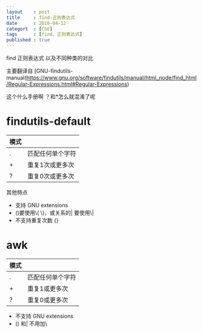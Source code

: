 ```yaml
---
layout    : post
title     : find-正则表达式
date      : 2016-04-12
categort  : [CSE]
tags      : [find、正则表达式]
published : true
---
```


find 正则表达式 以及不同种类的对比

主要翻译自 [GNU-findutils-manual(https://www.gnu.org/software/findutils/manual/html_node/find_html/Regular-Expressions.html#Regular-Expressions)

这个什么手册啊 ？和*怎么就混淆了呢

<!-- more -->

# findutils-default

| 模式        |                        |
| -------- | -------------------------------------- |
| .        | 匹配任何单个字符                       |
| +        | 重复1次或更多次                        |
| ?        | 重复0次或更多次                        |

其他特点

- 支持 GNU extensions
- ()要使用\\( \\)，或关系的| 要使用\\|
- 不支持重复次数 {}



# awk

| 模式 |               |
| ---- | ------------- |
| .        | 匹配任何单个字符                       |
| +    | 重复1或更多次 |
| ?    | 重复0或更多次 |

- 不支持 GNU extensions
- () 和| 不用加\\